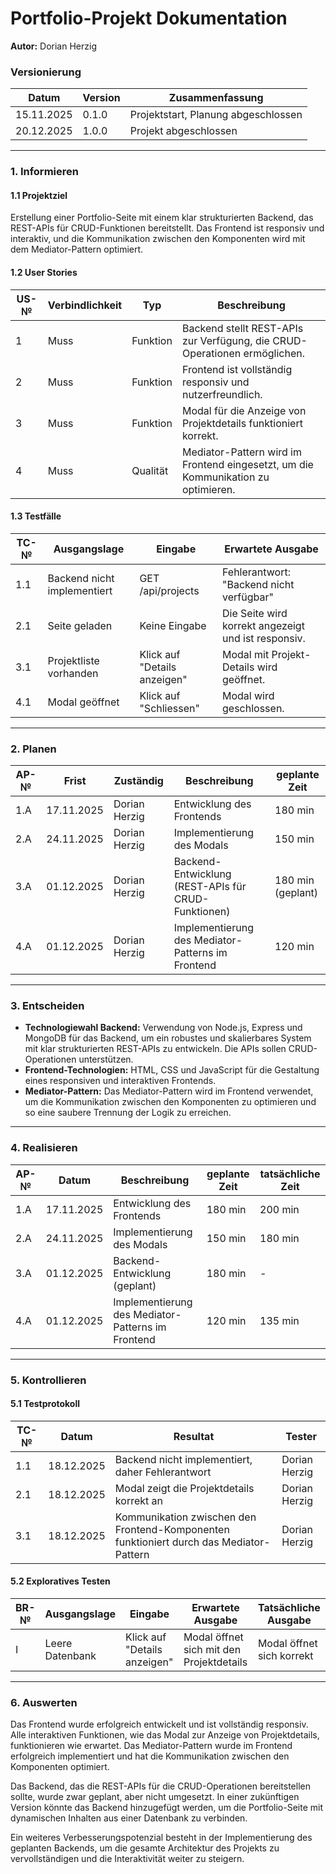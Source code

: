 # Portfolio-Projekt Dokumentation  
**Autor:** Dorian Herzig  

### **Versionierung**  
| Datum       | Version  | Zusammenfassung                    |
|-------------|----------|------------------------------------|
| 15.11.2025  | 0.1.0    | Projektstart, Planung abgeschlossen |
| 20.12.2025  | 1.0.0    | Projekt abgeschlossen             |

---

### **1. Informieren**  

#### **1.1 Projektziel**  
Erstellung einer Portfolio-Seite mit einem klar strukturierten Backend, das REST-APIs für CRUD-Funktionen bereitstellt. Das Frontend ist responsiv und interaktiv, und die Kommunikation zwischen den Komponenten wird mit dem Mediator-Pattern optimiert.

#### **1.2 User Stories**  
| US-№ | Verbindlichkeit | Typ       | Beschreibung                                                  |
|------|-----------------|-----------|--------------------------------------------------------------|
| 1    | Muss           | Funktion  | Backend stellt REST-APIs zur Verfügung, die CRUD-Operationen ermöglichen. |
| 2    | Muss           | Funktion  | Frontend ist vollständig responsiv und nutzerfreundlich.    |
| 3    | Muss           | Funktion  | Modal für die Anzeige von Projektdetails funktioniert korrekt. |
| 4    | Muss           | Qualität  | Mediator-Pattern wird im Frontend eingesetzt, um die Kommunikation zu optimieren. |

#### **1.3 Testfälle**  
| TC-№ | Ausgangslage       | Eingabe                        | Erwartete Ausgabe                                              |
|------|--------------------|--------------------------------|----------------------------------------------------------------|
| 1.1  | Backend nicht implementiert | GET /api/projects       | Fehlerantwort: "Backend nicht verfügbar"                      |
| 2.1  | Seite geladen      | Keine Eingabe                  | Die Seite wird korrekt angezeigt und ist responsiv.           |
| 3.1  | Projektliste vorhanden | Klick auf "Details anzeigen"  | Modal mit Projekt-Details wird geöffnet.                       |
| 4.1  | Modal geöffnet     | Klick auf "Schliessen"           | Modal wird geschlossen.                                        |

---

### **2. Planen**  

| AP-№ | Frist         | Zuständig       | Beschreibung                   | geplante Zeit |
|------|---------------|-----------------|---------------------------------|---------------|
| 1.A  | 17.11.2025    | Dorian Herzig   | Entwicklung des Frontends      | 180 min       |
| 2.A  | 24.11.2025    | Dorian Herzig   | Implementierung des Modals     | 150 min       |
| 3.A  | 01.12.2025    | Dorian Herzig   | Backend-Entwicklung (REST-APIs für CRUD-Funktionen) | 180 min (geplant) |
| 4.A  | 01.12.2025    | Dorian Herzig   | Implementierung des Mediator-Patterns im Frontend | 120 min       |

---

### **3. Entscheiden**  
- **Technologiewahl Backend:** Verwendung von Node.js, Express und MongoDB für das Backend, um ein robustes und skalierbares System mit klar strukturierten REST-APIs zu entwickeln. Die APIs sollen CRUD-Operationen unterstützen.  
- **Frontend-Technologien:** HTML, CSS und JavaScript für die Gestaltung eines responsiven und interaktiven Frontends.  
- **Mediator-Pattern:** Das Mediator-Pattern wird im Frontend verwendet, um die Kommunikation zwischen den Komponenten zu optimieren und so eine saubere Trennung der Logik zu erreichen.

---

### **4. Realisieren**  

| AP-№ | Datum        | Beschreibung                   | geplante Zeit | tatsächliche Zeit |
|------|--------------|---------------------------------|---------------|-------------------|
| 1.A  | 17.11.2025   | Entwicklung des Frontends       | 180 min       | 200 min           |
| 2.A  | 24.11.2025   | Implementierung des Modals      | 150 min       | 180 min           |
| 3.A  | 01.12.2025   | Backend-Entwicklung (geplant)   | 180 min       | -                 |
| 4.A  | 01.12.2025   | Implementierung des Mediator-Patterns im Frontend | 120 min   | 135 min           |

---

### **5. Kontrollieren**  

#### **5.1 Testprotokoll**  
| TC-№ | Datum       | Resultat                                          | Tester         |
|------|-------------|--------------------------------------------------|----------------|
| 1.1  | 18.12.2025  | Backend nicht implementiert, daher Fehlerantwort | Dorian Herzig  |
| 2.1  | 18.12.2025  | Modal zeigt die Projektdetails korrekt an         | Dorian Herzig  |
| 3.1  | 18.12.2025  | Kommunikation zwischen den Frontend-Komponenten funktioniert durch das Mediator-Pattern | Dorian Herzig  |

#### **5.2 Exploratives Testen**  
| BR-№ | Ausgangslage | Eingabe       | Erwartete Ausgabe                   | Tatsächliche Ausgabe |
|------|--------------|---------------|-------------------------------------|-----------------------|
| I    | Leere Datenbank | Klick auf "Details anzeigen" | Modal öffnet sich mit den Projektdetails | Modal öffnet sich korrekt |

---

### **6. Auswerten**  
Das Frontend wurde erfolgreich entwickelt und ist vollständig responsiv. Alle interaktiven Funktionen, wie das Modal zur Anzeige von Projektdetails, funktionieren wie erwartet. Das Mediator-Pattern wurde im Frontend erfolgreich implementiert und hat die Kommunikation zwischen den Komponenten optimiert.

Das Backend, das die REST-APIs für die CRUD-Operationen bereitstellen sollte, wurde zwar geplant, aber nicht umgesetzt. In einer zukünftigen Version könnte das Backend hinzugefügt werden, um die Portfolio-Seite mit dynamischen Inhalten aus einer Datenbank zu verbinden.

Ein weiteres Verbesserungspotenzial besteht in der Implementierung des geplanten Backends, um die gesamte Architektur des Projekts zu vervollständigen und die Interaktivität weiter zu steigern.
